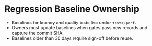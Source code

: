# Regression Baseline Ownership

- Baselines for latency and quality tests live under `tests/perf`.
- Owners must update baselines when gates pass new records and capture the commit SHA.
- Baselines older than 30 days require sign-off before reuse.
